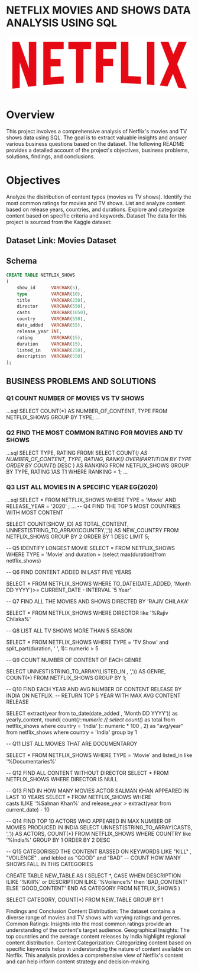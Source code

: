 # NETFLIX MOVIES AND SHOWS DATA ANALYSIS USING SQL

![LOGO](https://github.com/191Srishti/NETFLIX_SQL_PROJECT/blob/main/logo.png)
# Overview
This project involves a comprehensive analysis of Netflix's movies and TV shows data using SQL. 
The goal is to extract valuable insights and answer various business questions based on the dataset. 
The following README provides a detailed account of the project's objectives, business problems, solutions, findings, and conclusions.

# Objectives
Analyze the distribution of content types (movies vs TV shows).
Identify the most common ratings for movies and TV shows.
List and analyze content based on release years, countries, and durations.
Explore and categorize content based on specific criteria and keywords.
Dataset
The data for this project is sourced from the Kaggle dataset:

## Dataset Link: Movies Dataset
## Schema
```sql
CREATE TABLE NETFLIX_SHOWS
(
    show_id      VARCHAR(5),
    type         VARCHAR(10),
    title        VARCHAR(250),
    director     VARCHAR(550),
    casts        VARCHAR(1050),
    country      VARCHAR(550),
    date_added   VARCHAR(55),
    release_year INT,
    rating       VARCHAR(15),
    duration     VARCHAR(15),
    listed_in    VARCHAR(250),
    description  VARCHAR(550)
);
```
##  BUSINESS PROBLEMS AND SOLUTIONS
### Q1 COUNT NUMBER OF MOVIES VS TV SHOWS
...sql
SELECT COUNT(*) AS NUMBER_OF_CONTENT, TYPE
FROM NETFLIX_SHOWS
GROUP BY TYPE;
...

### Q2 FIND THE MOST COMMON RATING FOR MOVIES AND TV SHOWS
...sql
SELECT TYPE, RATING FROM(
	SELECT COUNT(*) AS NUMBER_OF_CONTENT, TYPE, RATING,
	RANK() OVER(PARTITION BY TYPE ORDER BY COUNT(*) DESC ) AS RANKING
	FROM NETFLIX_SHOWS
	GROUP BY TYPE, RATING
	)AS T1
WHERE RANKING = 1;
...

### Q3 LIST ALL MOVIES IN A SPECIFIC YEAR EG(2020)
...sql
SELECT * FROM NETFLIX_SHOWS
WHERE TYPE = 'Movie'
AND
RELEASE_YEAR = '2020'
;
...
-- Q4 FIND THE TOP 5 MOST COUNTRIES WITH MOST CONTENT

SELECT COUNT(SHOW_ID) AS TOTAL_CONTENT,
UNNEST(STRING_TO_ARRAY(COUNTRY,',')) AS NEW_COUNTRY
FROM NETFLIX_SHOWS
GROUP BY 2
ORDER BY 1 DESC
LIMIT 5;

--  Q5 IDENTIFY LONGEST MOVIE
SELECT *
FROM NETFLIX_SHOWS
WHERE TYPE = 'Movie'
and duration = (select max(duration)from netflix_shows)

--  Q6 FIND CONTENT ADDED IN LAST FIVE YEARS

SELECT * FROM NETFLIX_SHOWS
WHERE 
TO_DATE(DATE_ADDED, 'Month DD YYYY')>= CURRENT_DATE - INTERVAL '5 Year'

--  Q7 FIND ALL THE MOVIES AND SHOWS DIRECTED BY 'RAJIV CHILAKA'

SELECT * FROM NETFLIX_SHOWS
WHERE DIRECTOR like '%Rajiv Chilaka%'


-- Q8 LIST ALL TV SHOWS MORE THAN 5 SEASON

SELECT *
FROM NETFLIX_SHOWS
WHERE TYPE = 'TV Show'
and split_part(duration, ' ', 1):: numeric > 5 

 
-- Q9 COUNT NUMBER OF CONTENT OF EACH GENRE

SELECT UNNEST(STRING_TO_ARRAY(LISTED_IN , ',')) AS GENRE,
COUNT(*) 
FROM NETFLIX_SHOWS
GROUP BY 1;


-- Q10 FIND EACH YEAR AND AVG NUMBER OF CONTENT RELEASE BY INDIA ON NETFLIX.
-- RETURN TOP 5 YEAR WITH MAX AVG CONTENT RELEASE

SELECT extract(year from to_date(date_added , 'Month DD YYYY')) as yearly_content,
round(
		count(*)::numeric /( select count(*) as total from netflix_shows
        where country = 'India' ):: numeric * 100 , 2)
		as "avg/year"
from netflix_shows
where country = 'India'
group by 1 

-- Q11  LIST ALL MOVIES THAT ARE DOCUMENTAROY

SELECT * FROM NETFLIX_SHOWS
WHERE TYPE = 'Movie'
and listed_in like '%Documentaries%'

-- Q12 FIND ALL CONTENT WITHOUT DIRECTOR
SELECT * FROM NETFLIX_SHOWS
WHERE DIRECTOR IS NULL

-- Q13 FIND IN HOW MANY MOVIES ACTOR SALMAN KHAN APPEARED IN LAST 10 YEARS
SELECT *
FROM NETFLIX_SHOWS
WHERE  
casts ILIKE '%Salman Khan%'
and release_year > extract(year from  current_date) - 10

-- Q14 FIND TOP 10 ACTORS WHO APPEARED IN MAX NUMBER OF MOVIES PRODUCED IN INDIA
SELECT 
UNNEST(STRING_TO_ARRAY(CASTS, ',')) AS ACTORS,
COUNT(*)
FROM NETFLIX_SHOWS
WHERE COUNTRY like '%India%'
GROUP BY 1
ORDER BY 2 DESC


-- Q15 CATEGORISED THE CONTENT BASSED ON KEYWORDS LIKE "KILL" , "VOILENCE" . and lebled as "GOOD" and  "BAD"
--  COUNT HOW MANY SHOWS FALL IN THIS CATEGORIES


CREATE TABLE NEW_TABLE
AS
(
	SELECT *,
		CASE
			WHEN DESCRIPTION ILIKE '%Kill%' or
		    DESCRIPTION ILIKE '%Voilence%' then  'BAD_CONTENT'
			ELSE  'GOOD_CONTENT'
		END  AS CATEGORY
	FROM NETFLIX_SHOWS
)


SELECT CATEGORY,
COUNT(*)
FROM NEW_TABLE
GROUP BY 1









Findings and Conclusion
Content Distribution: The dataset contains a diverse range of movies and TV shows with varying ratings and genres.
Common Ratings: Insights into the most common ratings provide an understanding of the content's target audience.
Geographical Insights: The top countries and the average content releases by India highlight regional content distribution.
Content Categorization: Categorizing content based on specific keywords helps in understanding the nature of content available on Netflix.
This analysis provides a comprehensive view of Netflix's content and can help inform content strategy and decision-making.
